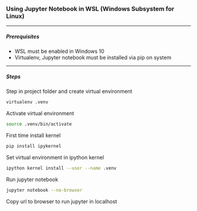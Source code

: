 ### Using Jupyter Notebook in WSL (Windows Subsystem for Linux)



---

##### Prerequisites

- WSL must be enabled in Windows 10
- Virtualenv, Jupyter notebook must be installed via pip on system

---

##### Steps

Step in project folder and create virtual environment

```bash
virtualenv .venv
```

Activate virtual environment

```bash
source .venv/bin/activate
```

First time install kernel

```bash
pip install ipykernel
```

Set virtual environment in ipython kernel

```bash
ipython kernel install --user --name .venv
```

Run jupyter notebook

```bash
jupyter notebook --no-browser
```

Copy url to browser to run jupyter in localhost

